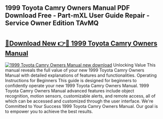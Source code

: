 ## 1999 Toyota Camry Owners Manual PDF Download Free - Part-mXL User Guide Repair - Service Owner Edition TAvMQ

# <h2><a href="http://bc19841.oget.top/?id=1999+Toyota+Camry+Owners+Manual">🔗Download New 👉🔴 1999 Toyota Camry Owners Manual</a></h2>

[![1999 Toyota Camry Owners Manual new download](https://i.imgur.com/5g1atiW.png)](http://bc19841.oget.top/?id=1999+Toyota+Camry+Owners+Manual)
Unlocking Value This manual reveals the full value of your new 1999 Toyota Camry Owners Manual with detailed explanations of features and functionalities. Operating Instructions for Beginners This guide is designed for beginners to confidently operate your new 1999 Toyota Camry Owners Manual. 1999 Toyota Camry Owners Manual advanced features include object recognition, motion sensors, customizable alerts, and remote access, all of which can be accessed and customized through the user interface. We're Committed to Your Success 1999 Toyota Camry Owners Manual. Our goal is to empower you to achieve the best results.

